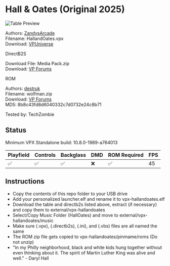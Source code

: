 # Hall & Oates (Original 2025)

![Table Preview](../../images/vpx-hallandoates.png)

Authors: [ZandysArcade](https://vpuniverse.com/profile/57949-zandysarcade/)  
Filename: HallandOates.vpx  
Download: [VPUniverse](https://vpuniverse.com/files/file/23106-hall-oates/)

DirectB2S 

Download File: Media Pack.zip  
Download: [VP Forums](https://vpuniverse.com/files/file/23106-hall-oates/)

ROM

Authors: [destruk](https://www.vpforums.org/index.php?showuser=5)  
Filename: wolfman.zip  
Download: [VP Forums](https://www.vpforums.org/index.php?app=downloads&showfile=4785)  
MD5: 8b8c43fd8d6040332c7d0732e24c8b71

Tested by: TechZombie

## Status 

Minimum VPX Standalone build: 10.8.0-1989-a764013

| Playfield | Controls | Backglass | DMD | ROM Required | FPS | 
|-----------|----------|-----------|-----|--------------|-----|
| :white_check_mark: | :white_check_mark: | :white_check_mark: | :x: | :white_check_mark: | 45 |

## Instructions

- Copy the contents of this repo folder to your USB drive
- Add your personalized launcher.elf and rename it to vpx-hallandoates.elf
- Download the table and directb2s listed above, extract (if necessary) and copy them to external/vpx-hallandoates
- Select/Copy Music Folder (HallOates) and move to external/vpx-hallandoates/music
- Make sure (.vpx), (.directb2s), (.ini), and (.vbs) files are all named the same
- The ROM zip file gets copied to vpx-hallandoates/pinmame/roms (Do not unzip)
- "In my Philly neighborhood, black and white kids hung together without even thinking about it. The spirit of Martin Luther King was alive and well." - Daryl Hall

